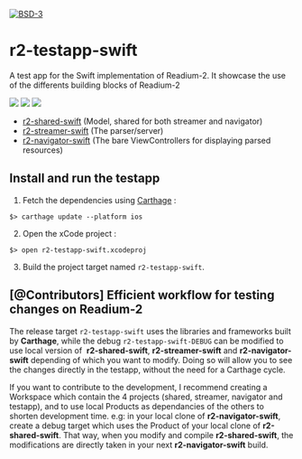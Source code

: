 [![BSD-3](https://img.shields.io/badge/License-BSD--3-brightgreen.svg)](https://opensource.org/licenses/BSD-3-Clause)
# r2-testapp-swift

A test app for the Swift implementation of Readium-2.
It showcase the use of the differents building blocks of Readium-2

![](https://media.giphy.com/media/hAttjic8neYp2/giphy.gif) ![](https://media.giphy.com/media/13ivNbjbbUT41a/giphy.gif) ![](https://media.giphy.com/media/l378cRkMNuKx2AOAw/giphy.gif)

- [r2-shared-swift](https://github.com/readium/r2-shared-swift) (Model, shared for both streamer and navigator)
- [r2-streamer-swift](https://github.com/readium/r2-streamer-swift) (The parser/server)
- [r2-navigator-swift](https://github.com/readium/r2-navigator-swift) (The bare ViewControllers for displaying parsed resources)

## Install and run the testapp

1) Fetch the dependencies using [Carthage](https://github.com/Carthage/Carthage) : 

`$> carthage update --platform ios`

2) Open the xCode project :

`$> open r2-testapp-swift.xcodeproj`

3) Build the project target named `r2-testapp-swift`.

## [@Contributors] Efficient workflow for testing changes on Readium-2

The release target `r2-testapp-swift` uses the libraries and frameworks built by **Carthage**, while the debug `r2-testapp-swift-DEBUG` can be modified to use local version of  **r2-shared-swift**, **r2-streamer-swift** and **r2-navigator-swift** depending of which you want to modify. Doing so will allow you to see the changes directly in the testapp, without the need for a Carthage cycle.

If you want to contribute to the development, I recommend creating a Workspace which contain the 4 projects (shared, streamer, navigator and testapp), and to use local Products as dependancies of the others to shorten development time.
e.g: in your local clone of **r2-navigator-swift**, create a debug target which uses the Product of your local clone of **r2-shared-swift**. That way, when you modify and compile **r2-shared-swift**, the modifications are directly taken in your next **r2-navigator-swift** build.

